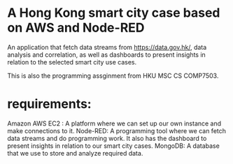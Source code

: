 # A Hong Kong smart city case based on AWS and Node-RED
An application that fetch data streams from https://data.gov.hk/, data analysis and correlation, as well as dashboards to present insights in relation to the selected smart city use cases.

This is also the programming assginment from HKU MSC CS COMP7503.

# requirements:  
Amazon AWS EC2 : A platform where we can set up our own instance and make connections to it.
Node-RED: A programming tool where we can fetch data streams and do programming work. It also has the dashboard to present insights in relation to our smart city cases.
MongoDB: A database that we use to store and analyze required data.
